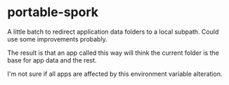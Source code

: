# portable-spork

A little batch to redirect application data folders to a local subpath. Could use some improvements probably.

The result is that an app called this way will think the current folder is the base for app data and the rest.

I'm not sure if all apps are affected by this environment variable alteration.
